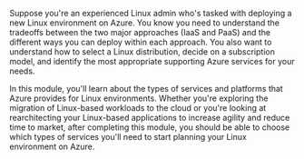 Suppose you're an experienced Linux admin who's tasked with deploying a new Linux environment on Azure. You know you need to understand the tradeoffs between the two major approaches (IaaS and PaaS) and the different ways you can deploy within each approach. You also want to understand how to select a Linux distribution, decide on a subscription model, and identify the most appropriate supporting Azure services for your needs.

In this module, you'll learn about the types of services and platforms that Azure provides for Linux environments. Whether you're exploring the migration of Linux-based workloads to the cloud or you're looking at rearchitecting your Linux-based applications to increase agility and reduce time to market, after completing this module, you should be able to choose which types of services you'll need to start planning your Linux environment on Azure.
